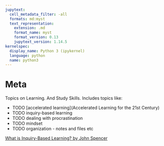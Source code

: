 ```yaml
---
jupytext:
  cell_metadata_filter: -all
  formats: md:myst
  text_representation:
    extension: .md
    format_name: myst
    format_version: 0.13
    jupytext_version: 1.14.5
kernelspec:
  display_name: Python 3 (ipykernel)
  language: python
  name: python3
---
```


# Meta

Topics on Learning. And Study Skills. Includes topics like:

- TODO [accelerated learning](Accelerated Learning for the 21st Century)
- TODO inquiry-based learning
- TODO dealing with procrastination
- TODO mindset
- TODO organization - notes and files etc

[What is Inquiry-Based Learning? by John Spencer](https://youtu.be/QlwkerwaV2E)
